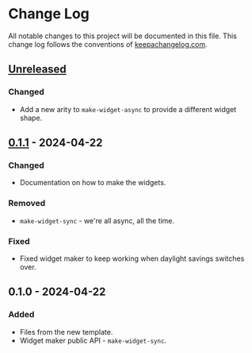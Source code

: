 # Change Log
All notable changes to this project will be documented in this file. This change log follows the conventions of [keepachangelog.com](http://keepachangelog.com/).

## [Unreleased]
### Changed
- Add a new arity to `make-widget-async` to provide a different widget shape.

## [0.1.1] - 2024-04-22
### Changed
- Documentation on how to make the widgets.

### Removed
- `make-widget-sync` - we're all async, all the time.

### Fixed
- Fixed widget maker to keep working when daylight savings switches over.

## 0.1.0 - 2024-04-22
### Added
- Files from the new template.
- Widget maker public API - `make-widget-sync`.

[Unreleased]: https://sourcehost.site/your-name/servico-clojure/compare/0.1.1...HEAD
[0.1.1]: https://sourcehost.site/your-name/servico-clojure/compare/0.1.0...0.1.1
